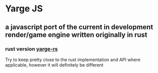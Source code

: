 # Yarge JS
## a javascript port of the current in development render/game engine written originally in rust

### rust version [yarge-rs](https://github.com/ericandre615/yarge)

Try to keep pretty close to the rust implementation and API where applicable, however it will definitely
be different
